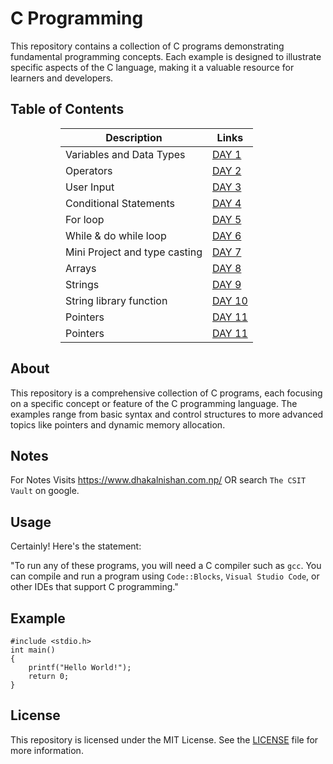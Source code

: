 # C Programming

This repository contains a collection of C programs demonstrating fundamental programming concepts. Each example is designed to illustrate specific aspects of the C language, making it a valuable resource for learners and developers.

## Table of Contents
<div style="margin-left: 80px; margin-right: auto; text-align: left; ">

| Description                   | Links                                                                          |
| ----------------------------- | ------------------------------------------------------------------------------ |
| Variables and Data Types      | [DAY 1](https://github.com/nishan023/programming_concepts/tree/master/DAY%202) |
| Operators                     | [DAY 2](https://github.com/nishan023/programming_concepts/tree/master/DAY%201) |
| User Input                    | [DAY 3](https://github.com/nishan023/programming_concepts/tree/master/DAY%203) |
| Conditional Statements        | [DAY 4](https://github.com/nishan023/programming_concepts/tree/master/DAY%204) |
| For loop                      | [DAY 5](https://github.com/nishan023/programming_concepts/tree/master/DAY%205) |
| While & do while loop         | [DAY 6](https://github.com/nishan023/programming_concepts/tree/master/DAY%206) |
| Mini Project and type casting | [DAY 7](https://github.com/nishan023/programming_concepts/tree/master/DAY%207) |
| Arrays                        | [DAY 8](https://github.com/nishan023/programming_concepts/tree/master/DAY%208) |
| Strings                       | [DAY 9](https://github.com/nishan023/programming_concepts/tree/master/DAY%209) |
| String library function       | [DAY 10](https://github.com/nishan023/programming_concepts/tree/master/DAY_10) |
| Pointers                      | [DAY 11](https://github.com/nishan023/programming_concepts/tree/master/DAY_11) |
| Pointers                      | [DAY 11](https://github.com/nishan023/programming_concepts/tree/master/DAY_12) |

</div>

## About

This repository is a comprehensive collection of C programs, each focusing on a specific concept or feature of the C programming language. The examples range from basic syntax and control structures to more advanced topics like pointers and dynamic memory allocation.


## Notes
For Notes Visits https://www.dhakalnishan.com.np/ OR search `The CSIT Vault` on google.

  

## Usage

Certainly! Here's the statement:

"To run any of these programs, you will need a C compiler such as `gcc`. You can compile and run a program using `Code::Blocks`, `Visual Studio Code`, or other IDEs that support C programming."

## Example

```
#include <stdio.h>
int main()
{
    printf("Hello World!");
    return 0;
}
```

## License

This repository is licensed under the MIT License. See the [LICENSE](./LICENSE) file for more information.

